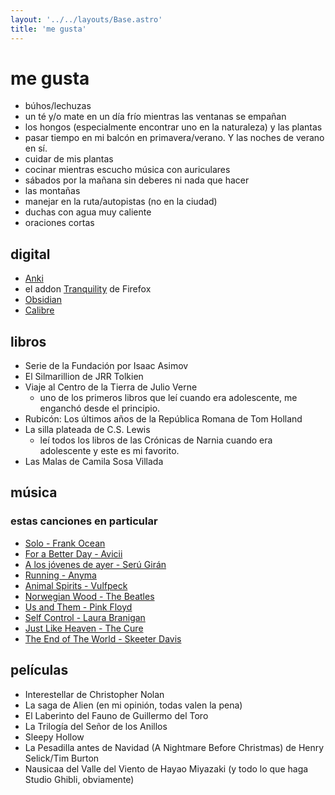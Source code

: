 ```yaml
---
layout: '../../layouts/Base.astro'
title: 'me gusta'
---
```


# me gusta

- búhos/lechuzas
- un té y/o mate en un día frío mientras las ventanas se empañan
- los hongos (especialmente encontrar uno en la naturaleza) y las plantas
- pasar tiempo en mi balcón en primavera/verano. Y las noches de verano en sí.
- cuidar de mis plantas
- cocinar mientras escucho música con auriculares
- sábados por la mañana sin deberes ni nada que hacer
- las montañas
- manejar en la ruta/autopistas (no en la ciudad)
- duchas con agua muy caliente
- oraciones cortas

## digital
- [Anki](https://apps.ankiweb.net/)
- el addon [Tranquility](https://addons.mozilla.org/en-US/firefox/addon/tranquility-1/) de Firefox
- [Obsidian](https://obsidian.md/)
- [Calibre](https://calibre-ebook.com/)

## libros
- Serie de la Fundación por Isaac Asimov
- El Silmarillion de JRR Tolkien
- Viaje al Centro de la Tierra de Julio Verne
     - uno de los primeros libros que leí cuando era adolescente, me enganchó desde el principio.
- Rubicón: Los últimos años de la República Romana de Tom Holland
- La silla plateada de C.S. Lewis
     - leí todos los libros de las Crónicas de Narnia cuando era adolescente y este es mi favorito.
- Las Malas de Camila Sosa Villada

## música
### estas canciones en particular
- [Solo - Frank Ocean](https://www.youtube.com/watch?v=X_SEwgDl02E)
- [For a Better Day - Avicii](https://www.youtube.com/watch?v=Xq-knHXSKYY)
- [A los jóvenes de ayer - Serú Girán](https://www.youtube.com/watch?v=myNv-im5yMg)
- [Running - Anyma](https://www.youtube.com/watch?v=dH7HRB5afiA)
- [Animal Spirits - Vulfpeck](https://www.youtube.com/watch?v=qTUnDV3MgVQ)
- [Norwegian Wood - The Beatles](https://www.youtube.com/watch?v=Y_V6y1ZCg_8)
- [Us and Them - Pink Floyd](https://www.youtube.com/watch?v=HoLhKJuGhK0)
- [Self Control - Laura Branigan](https://youtu.be/RP0_8J7uxhs?si=rx8X3ljfUWB3msiH)
- [Just Like Heaven - The Cure](https://youtu.be/n3nPiBai66M?si=qRFzxtmgIhNNPy_Q)
- [The End of The World - Skeeter Davis](https://www.youtube.com/watch?v=DsY_kocbWaM)

## películas
- Interestellar de Christopher Nolan
- La saga de Alien (en mi opinión, todas valen la pena)
- El Laberinto del Fauno de Guillermo del Toro
- La Trilogía del Señor de los Anillos
- Sleepy Hollow
- La Pesadilla antes de Navidad (A Nightmare Before Christmas) de Henry Selick/Tim Burton
- Nausicaa del Valle del Viento de Hayao Miyazaki (y todo lo que haga Studio Ghibli, obviamente)
